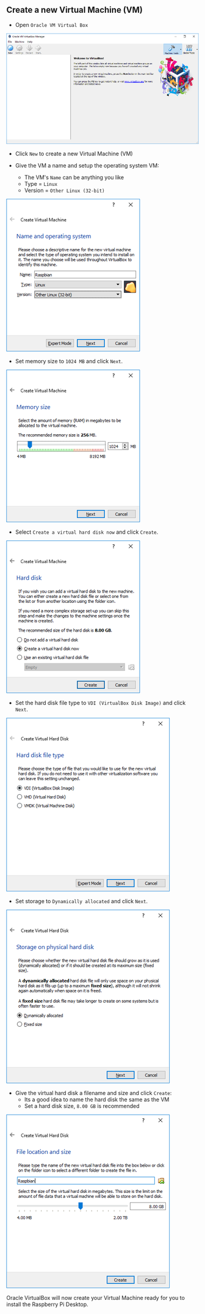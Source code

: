 ## Create a new Virtual Machine (VM)

+ Open `Oracle VM Virtual Box`

![Oracle VM Virtual Box](images/step1.PNG)

+ Click `New` to create a new Virtual Machine (VM)

+ Give the VM a name and setup the operating system VM:
    + The VM's `Name` can be anything you like
    + Type = `Linux`
    + Version = `Other Linux (32-bit)`

![Setup VM](images/step2.PNG)

+ Set memory size to `1024 MB` and click `Next`.

![Memory size](images/step3.PNG)

+ Select `Create a virtual hard disk now` and click `Create`.

![Create virtual hard disk](images/step4.PNG)

+ Set the hard disk file type to `VDI (VirtualBox Disk Image)` and click `Next`.

![set hard disk file type](images/step5.PNG)

+ Set storage to `Dynamically allocated` and click `Next`.

![set to dynamically allocated](images/step7.PNG)

+ Give the virtual hard disk a filename and size and click `Create`:
    + Its a good idea to name the hard disk the same as the VM
    + Set a hard disk size, `8.00 GB` is recommended

![hard disk name and size](images/step8.PNG)

Oracle VirtualBox will now create your Virtual Machine ready for you to install the Raspberry Pi Desktop.